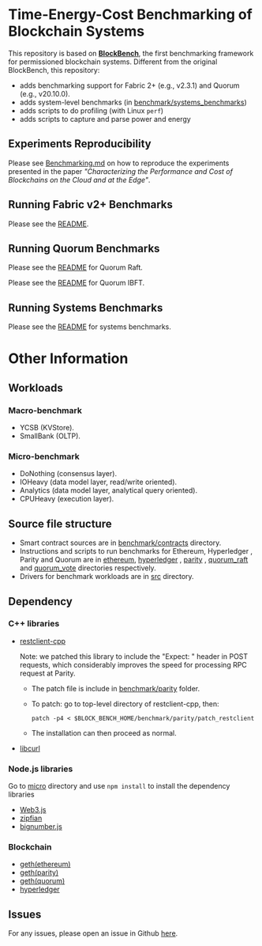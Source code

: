 # Time-Energy-Cost Benchmarking of Blockchain Systems 

This repository is based on [**BlockBench**](https://github.com/ooibc88/blockbench), the first benchmarking framework for permissioned blockchain systems. Different from the original BlockBench, this repository:

- adds benchmarking support for Fabric 2+ (e.g., v2.3.1) and Quorum (e.g., v20.10.0).
- adds system-level benchmarks (in [benchmark/systems_benchmarks](benchmark/systems_benchmarks))
- adds scripts to do profiling (with Linux ``perf``)
- adds scripts to capture and parse power and energy

## Experiments Reproducibility

Please see [Benchmarking.md](Benchmarking.md) on how to reproduce the experiments presented in the paper *"Characterizing the Performance and Cost of Blockchains on the Cloud and at the Edge"*.

## Running Fabric v2+ Benchmarks

Please see the [README](benchmark/fabric2/README.md).

## Running Quorum Benchmarks

Please see the [README](benchmark/quorum_raft/README.md) for Quorum Raft.

Please see the [README](benchmark/quorum_ibft/README.md) for Quorum IBFT.

## Running Systems Benchmarks

Please see the [README](benchmark/systems_benchmarks/README.md) for systems benchmarks.

# Other Information

## Workloads 

### Macro-benchmark

* YCSB (KVStore).
* SmallBank (OLTP).

### Micro-benchmark

* DoNothing (consensus layer).
* IOHeavy (data model layer, read/write oriented).
* Analytics (data model layer, analytical query oriented).
* CPUHeavy (execution layer).

## Source file structure

+ Smart contract sources are in [benchmark/contracts](benchmark/contracts) directory.
+ Instructions and scripts to run benchmarks for Ethereum, Hyperledger , Parity and Quorum are in [ethereum](benchmark/ethereum),
[hyperledger](benchmark/hyperledger) , [parity](benchmark/parity) , [quorum_raft](benchmark/quorum_raft) and [quorum_vote](benchmark/quorum_vote) directories respectively.
+ Drivers for benchmark workloads are in [src](src) directory.

## Dependency

### C++ libraries
* [restclient-cpp](https://github.com/mrtazz/restclient-cpp)

  Note: we patched this library to include the "Expect: " header in POST requests, which considerably improves the speed for
  processing RPC request at Parity. 

    + The patch file is include in [benchmark/parity](benchmark/parity) folder.
    + To patch: go to top-level directory of restclient-cpp, then:

        `patch -p4 < $BLOCK_BENCH_HOME/benchmark/parity/patch_restclient`

    + The installation can then proceed as normal. 

* [libcurl](https://curl.haxx.se/libcurl/)

### Node.js libraries
Go to [micro](src/micro) directory and use `npm install` to install the dependency libraries
* [Web3.js](https://github.com/ethereum/web3.js/)
* [zipfian](https://www.npmjs.com/package/zipfian)
* [bignumber.js](https://www.npmjs.com/package/bignumber.js)

### Blockchain 
* [geth(ethereum)](https://github.com/ethereum/go-ethereum/wiki/Installation-Instructions-for-Ubuntu)
* [geth(parity)](https://github.com/paritytech/parity/wiki/Setup)
* [geth(quorum)](https://github.com/jpmorganchase/quorum/wiki/Getting-Set-Up)
* [hyperledger](https://github.com/hyperledger/fabric/tree/v0.6)

## Issues

For any issues, please open an issue in Github [here](https://github.com/dloghin/tec-blockbench/issues).